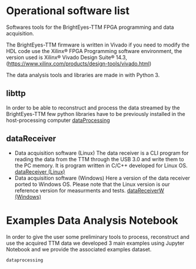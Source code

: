 # Operational software list

Softwares tools for the BrightEyes-TTM FPGA programming and data acquisition.

The BrightEyes-TTM firmware is written in Vivado if you need to modify the HDL code use the Xilinx® FPGA Programming software environment, the version used is Xilinx® Vivado Design Suite® 14.3, (<https://www.xilinx.com/products/design-tools/vivado.html>)

The data analysis tools and libraries are made in with Python 3.

## libttp

In order to be able to reconstruct and process the data streamed by the BrightEyes-TTM few python libraries have to be previously installed in the host-processing computer
[dataProcessing](dataProcessing)

## dataReceiver

- Data acquisition software (Linux)
  The data receiver is a CLI program for reading the data from the TTM through the USB 3.0 and write them to the PC memory. It is program written in C/C++ developed for Linux OS.
  [dataReceiver (Linux)](dataReceiver/linux)
- Data acquisition software (Windows)
  Here a version of the data receiver ported to Windows OS. Please note that the Linux version is our reference version for measurments and tests.
  [dataReceiverW (Windows)](dataReceiver/windows)

# Examples Data Analysis Notebook

In order to give the user some preliminary tools to process, reconstruct and use the acquired TTM data we developed 3 main examples using Jupyter Notebook and we provide the associated examples dataset.

```{toctree}
dataprocessing
```
